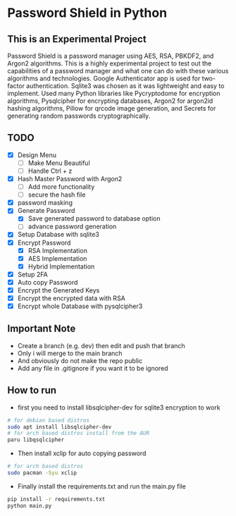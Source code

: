 # Password Shield in Python
## This is an Experimental Project

Password Shield is a password manager using AES, RSA, PBKDF2, and Argon2 algorithms. This is a highly experimental project to test out the capabilities of a password manager and what one can do with these various algorithms and technologies. Google Authenticator app is used for two-factor authentication. Sqlite3 was chosen as it was lightweight and easy to implement. Used many Python libraries like Pycryptodome for encryption algorithms, Pysqlcipher for encrypting databases, Argon2 for argon2id hashing algorithms, Pillow for qrcode image generation, and  Secrets for generating random passwords cryptographically.

## TODO

- [x] Design Menu
  - [ ] Make Menu Beautiful
  - [ ] Handle Ctrl + z
- [x] Hash Master Password with Argon2
  - [ ] Add more functionality
  - [ ] secure the hash file
- [x] password masking
- [x] Generate Password
  - [x] Save generated password to database option
  - [ ] advance password generation
- [x] Setup Database with sqlite3
- [x] Encrypt Password
  - [x] RSA Implementation
  - [x] AES Implementation
  - [x] Hybrid Implementation
- [x] Setup 2FA
- [x] Auto copy Password
- [x] Encrypt the Generated Keys
- [x] Encrypt the encrypted data with RSA
- [x] Encrypt whole Database with pysqlcipher3

## Important Note

- Create a branch (e.g. dev) then edit and push that branch
- Only i will merge to the main branch
- And obviously do not make the repo public
- Add any file in .gitignore if you want it to be ignored

## How to run

- first you need to install libsqlcipher-dev for sqlite3 encryption to work

```bash
# for debian based distros
sudo apt install libsqlcipher-dev
# for arch based distros install from the AUR
paru libqsqlcipher
```

- Then install xclip for auto copying password

```bash
# for arch based distros
sudo pacman -Syu xclip
```

- Finally install the requirements.txt and run the main.py file

```bash
pip install -r requirements.txt
python main.py
```

